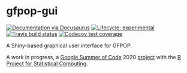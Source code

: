 # gfpop-gui
  <!-- badges: start -->
  [![Documentation via Docusaurus](https://img.shields.io/badge/Documentation%20and%20Timeline-Docusaurus-blue)](https://julianstanley.github.io/gfpop-gui)
  [![Lifecycle: experimental](https://img.shields.io/badge/lifecycle-experimental-orange.svg)](https://www.tidyverse.org/lifecycle/#experimental)
   [![Travis build status](https://travis-ci.com/julianstanley/gfpop-gui.svg?branch=master)](https://travis-ci.com/julianstanley/gfpop-gui)
   [![Codecov test coverage](https://codecov.io/gh/julianstanley/gfpop-gui/branch/master/graph/badge.svg)](https://codecov.io/gh/julianstanley/gfpop-gui?branch=master)
  <!-- badges: end -->


A Shiny-based graphical user interface for GFPOP.

A work in progress, a [Google Summer of Code](https://summerofcode.withgoogle.com/) 2020 [project](https://summerofcode.withgoogle.com/projects/#6502959753461760) with the [R Project for Statistical Computing](https://www.r-project.org/).
